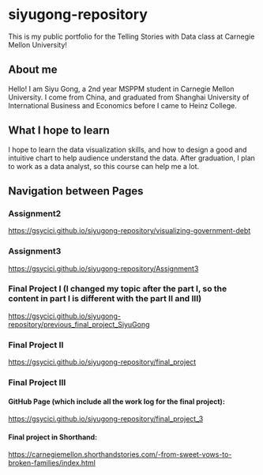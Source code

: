 # siyugong-repository
This is my public portfolio for the Telling Stories with Data class at Carnegie Mellon University!

## About me
Hello! I am Siyu Gong, a 2nd year MSPPM student in Carnegie Mellon University. I come from China, and graduated from Shanghai University of International Business and Economics before I came to Heinz College.

## What I hope to learn
I hope to learn the data visualization skills, and how to design a good and intuitive chart to help audience understand the data. After graduation, I plan to work as a data analyst, so this course can help me a lot.

## Navigation between Pages

### Assignment2
https://gsycici.github.io/siyugong-repository/visualizing-government-debt 

### Assignment3
https://gsycici.github.io/siyugong-repository/Assignment3

### Final Project I (I changed my topic after the part I, so the content in part I is different with the part II and III)
https://gsycici.github.io/siyugong-repository/previous_final_project_SiyuGong

### Final Project II
https://gsycici.github.io/siyugong-repository/final_project

### Final Project III

#### GitHub Page (which include all the work log for the final project):
https://gsycici.github.io/siyugong-repository/final_project_3

#### Final project in Shorthand:
https://carnegiemellon.shorthandstories.com/-from-sweet-vows-to-broken-families/index.html


